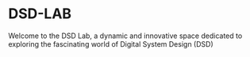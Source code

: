 # DSD-LAB
Welcome to the DSD Lab, a dynamic and innovative space dedicated to exploring the fascinating world of Digital System Design (DSD)
